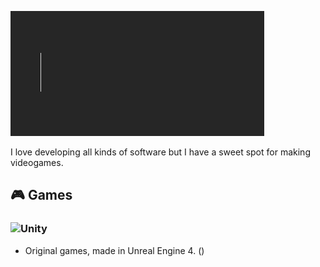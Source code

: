 ![Welcome](./Assets/Welcome.gif)

I love developing all kinds of software but I have a sweet spot for making videogames.

## 🎮 Games
### ![Unity](https://img.shields.io/badge/-Unity-grey?style=for-the-badge&logo=unity)
- Original games, made in Unreal Engine 4. ()
